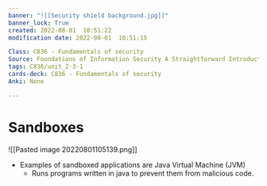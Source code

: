 ```yaml
---
banner: "![[Security shield background.jpg]]"
banner_lock: True
created: 2022-08-01  10:51:22
modification date: 2022-08-01  10:51:15

Class: C836 - Fundamentals of security
Source: Foundations of Information Security A Straightforward Introduction
tags: C836/unit_2-3-1
cards-deck: C836 - Fundamentals of security
Anki: None

---
```


# Sandboxes
![[Pasted image 20220801105139.png]]
- Examples of sandboxed applications are Java Virtual Machine (JVM)
	- Runs programs written in java to prevent them from malicious code.